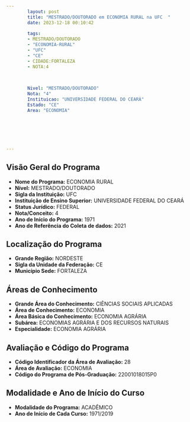 ```yaml
---
        layout: post
        title: "MESTRADO/DOUTORADO em ECONOMIA RURAL na UFC  "
        date: 2023-12-18 00:10:42
     
        tags:
        - MESTRADO/DOUTORADO
        - "ECONOMIA-RURAL"
        - "UFC"
        - "CE"
        - CIDADE:FORTALEZA
        - NOTA:4
        
       

        Nivel: "MESTRADO/DOUTORADO"
        Nota: "4"
        Instituicao: "UNIVERSIDADE FEDERAL DO CEARÁ"
        Estado: "CE"
        Area: "ECONOMIA"
        
        
        
        
        
        
---
```

## Visão Geral do Programa
- **Nome do Programa:** ECONOMIA RURAL
- **Nível:** MESTRADO/DOUTORADO
- **Sigla da Instituição:** UFC
- **Instituição de Ensino Superior:** UNIVERSIDADE FEDERAL DO CEARÁ
- **Status Jurídico:** FEDERAL
- **Nota/Conceito:** 4
- **Ano de Início do Programa:** 1971
- **Ano de Referência do Coleta de dados:** 2021

## Localização do Programa
- **Grande Região:** NORDESTE
- **Sigla da Unidade da Federação:** CE
- **Município Sede:** FORTALEZA

## Áreas de Conhecimento
- **Grande Área do Conhecimento:** CIÊNCIAS SOCIAIS APLICADAS
- **Área de Conhecimento:** ECONOMIA
- **Área Básica do Conhecimento:** ECONOMIA AGRÁRIA
- **Subárea:** ECONOMIAS AGRÁRIA E DOS RECURSOS NATURAIS
- **Especialidade:** ECONOMIA AGRÁRIA

## Avaliação e Código do Programa
- **Código Identificador da Área de Avaliação:** 28
- **Área de Avaliação:** ECONOMIA
- **Código do Programa de Pós-Graduação:** 22001018015P0


## Modalidade e Ano de Início do Curso
- **Modalidade do Programa:** ACADÊMICO
- **Ano de Início de Cada Curso:** 1971/2019
